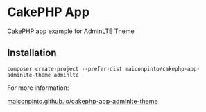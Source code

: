 # CakePHP App

CakePHP app example for AdminLTE Theme

## Installation

`composer create-project --prefer-dist maiconpinto/cakephp-app-adminlte-theme adminlte`

For more information:

[maiconpinto.github.io/cakephp-app-adminlte-theme](https://maiconpinto.github.io/cakephp-app-adminlte-theme/)

